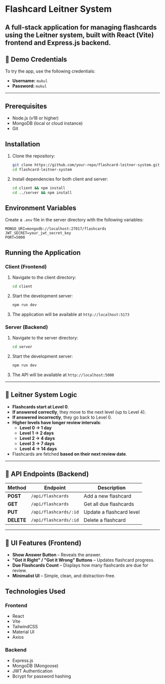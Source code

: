 # Flashcard Leitner System

A full-stack application for managing flashcards using the Leitner system, built with React (Vite) frontend and Express.js backend.
---

## 🔑 Demo Credentials
To try the app, use the following credentials:  
- **Username:** `mukul`  
- **Password:** `mukul`  

---
## Prerequisites

- Node.js (v18 or higher)
- MongoDB (local or cloud instance)
- Git

## Installation

1. Clone the repository:
   ```bash
   git clone https://github.com/your-repo/flashcard-leitner-system.git
   cd flashcard-leitner-system
   ```

2. Install dependencies for both client and server:
   ```bash
   cd client && npm install
   cd ../server && npm install
   ```

## Environment Variables

Create a `.env` file in the server directory with the following variables:
```
MONGO_URI=mongodb://localhost:27017/flashcards
JWT_SECRET=your_jwt_secret_key
PORT=5000
```

## Running the Application

### Client (Frontend)
1. Navigate to the client directory:
   ```bash
   cd client
   ```
2. Start the development server:
   ```bash
   npm run dev
   ```
3. The application will be available at `http://localhost:5173`

### Server (Backend)
1. Navigate to the server directory:
   ```bash
   cd server
   ```
2. Start the development server:
   ```bash
   npm run dev
   ```
3. The API will be available at `http://localhost:5000`

---

## 🎯 Leitner System Logic
- **Flashcards start at Level 0**.
- **If answered correctly**, they move to the next level (up to Level 4).
- **If answered incorrectly**, they go back to Level 0.
- **Higher levels have longer review intervals**:
  - **Level 0 → 1 day**
  - **Level 1 → 2 days**
  - **Level 2 → 4 days**
  - **Level 3 → 7 days**
  - **Level 4 → 14 days**
- Flashcards are fetched **based on their next review date**.

---

## 📌 API Endpoints (Backend)
| Method | Endpoint             | Description |
|--------|----------------------|-------------|
| **POST**   | `/api/flashcards`        | Add a new flashcard |
| **GET**    | `/api/flashcards`        | Get all due flashcards |
| **PUT**    | `/api/flashcards/:id`    | Update a flashcard level |
| **DELETE** | `/api/flashcards/:id`    | Delete a flashcard |

---

## 🎨 UI Features (Frontend)
- **Show Answer Button** – Reveals the answer.
- **"Got it Right" / "Got it Wrong" Buttons** – Updates flashcard progress.
- **Due Flashcards Count** – Displays how many flashcards are due for review.
- **Minimalist UI** – Simple, clean, and distraction-free.



## Technologies Used

### Frontend
- React
- Vite
- TailwindCSS
- Material UI
- Axios

### Backend
- Express.js
- MongoDB (Mongoose)
- JWT Authentication
- Bcrypt for password hashing

